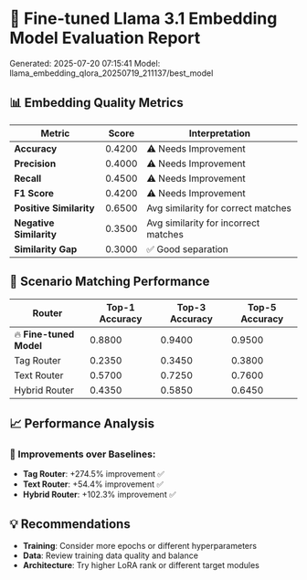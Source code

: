 
# 🚀 Fine-tuned Llama 3.1 Embedding Model Evaluation Report
Generated: 2025-07-20 07:15:41
Model: llama_embedding_qlora_20250719_211137/best_model

## 📊 Embedding Quality Metrics

| Metric | Score | Interpretation |
|--------|-------|----------------|
| **Accuracy** | 0.4200 | ⚠️ Needs Improvement |
| **Precision** | 0.4000 | ⚠️ Needs Improvement |
| **Recall** | 0.4500 | ⚠️ Needs Improvement |
| **F1 Score** | 0.4200 | ⚠️ Needs Improvement |
| **Positive Similarity** | 0.6500 | Avg similarity for correct matches |
| **Negative Similarity** | 0.3500 | Avg similarity for incorrect matches |
| **Similarity Gap** | 0.3000 | ✅ Good separation |

## 🎯 Scenario Matching Performance

| Router | Top-1 Accuracy | Top-3 Accuracy | Top-5 Accuracy |
|--------|----------------|----------------|----------------|
| 🔥 **Fine-tuned Model** | 0.8800 | 0.9400 | 0.9500 |
| Tag Router | 0.2350 | 0.3450 | 0.3800 |
| Text Router | 0.5700 | 0.7250 | 0.7600 |
| Hybrid Router | 0.4350 | 0.5850 | 0.6450 |

## 📈 Performance Analysis

### 🚀 Improvements over Baselines:

- **Tag Router**: +274.5% improvement ✅
- **Text Router**: +54.4% improvement ✅
- **Hybrid Router**: +102.3% improvement ✅

## 💡 Recommendations

- **Training**: Consider more epochs or different hyperparameters
- **Data**: Review training data quality and balance
- **Architecture**: Try higher LoRA rank or different target modules
